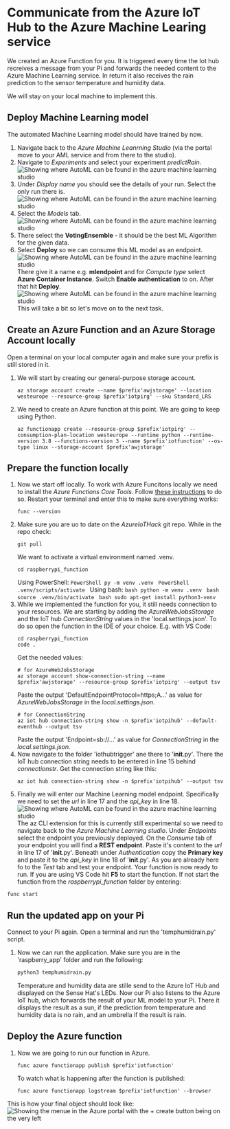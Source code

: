 # Communicate from the Azure IoT Hub to the Azure Machine Learing service

We created an Azure Function for you. It is triggered every time the Iot hub recreives a message from your Pi and forwards the needed content to the Azure Machine Learning service. In return it also receives the rain prediction to the sensor temperature and humidity data.

We will stay on your local machine to implement this.

## Deploy Machine Learning model
The automated Machine Learning model should have trained by now. 
1. Navigate back to the *Azure Machine Leanrning Studio* (via the portal move to your AML service and from there to the studio).
1. Navigate to *Experiments* and select your experiment *predictRain*.
    ![Showing where AutoML can be found in the azure machine learning studio](/images/04experiments.png) <br>
1. Under *Display name* you should see the details of your run. Select the only run there is.
    ![Showing where AutoML can be found in the azure machine learning studio](/images/04model.png) <br>
1. Select the *Models* tab. <br>
    ![Showing where AutoML can be found in the azure machine learning studio](/images/04modeltap.png) <br>
1. There select the **VotingEnsemble** - it should be the best ML Algorithm for the given data.
1. Select **Deploy** so we can consume this ML model as an endpoint. 
    ![Showing where AutoML can be found in the azure machine learning studio](/images/04deploy.png) <br>
    There give it a name e.g. **mlendpoint** and for *Compute type* select **Azure Container Instance**. Switch **Enable authentication** to on. After that hit **Deploy**. 
    ![Showing where AutoML can be found in the azure machine learning studio](/images/04deploy1.png) <br>
This will take a bit so let's move on to the next task.


## Create an Azure Function and an Azure Storage Account locally
Open a terminal on your local computer again and make sure your prefix is still stored in it.
1. We will start by creating our general-purpose storage account.
    ```shell
    az storage account create --name $prefix'awjstorage' --location westeurope --resource-group $prefix'iotpirg' --sku Standard_LRS
    ```
1. We need to create an Azure function at this point. We are going to keep using Python.
    ```shell
    az functionapp create --resource-group $prefix'iotpirg' --consumption-plan-location westeurope --runtime python --runtime-version 3.8 --functions-version 3 --name $prefix'iotfunction' --os-type linux --storage-account $prefix'awjstorage'
    ```

## Prepare the function locally
1. Now we start off locally. To work with Azure Funcitons locally we need to install the *Azure Functions Core Tools*. Follow [these instructions](https://docs.microsoft.com/en-us/azure/azure-functions/functions-run-local?tabs=v3%2Cwindows%2Ccsharp%2Cportal%2Cbash%2Ckeda#v2) to do so.
    Restart your terminal and enter this to make sure everything works:
    ```shell
    func --version
    ```
1. Make sure you are uo to date on the *AzureIoTHack* git repo. While in the repo check:
    ```shell
    git pull
    ```
    We want to activate a virtual environment named .venv.
    ```shell
    cd raspberrypi_function
    ```
    Using PowerShell:
        ```PowerShell
        py -m venv .venv
        ```
        ```PowerShell
        .venv/scripts/activate
        ```
    Using bash:
        ```bash
        python -m venv .venv
        ```
        ```bash
        source .venv/bin/activate
        ```
        ```bash
        sudo apt-get install python3-venv
        ```
1. While we implemented the function for you, it still needs connection to your resources. We are starting by adding the *AzureWebJobsStorage* and the IoT hub *ConnectionString* values in the 'local.settings.json'. To do so open the function in the IDE of your choice. E.g. with VS Code:
    ```shell
    cd raspberrypi_function
    code .
    ```
    Get the needed values:
    ```shell
    # for AzureWebJobsStorage
    az storage account show-connection-string --name $prefix'awjstorage' --resource-group $prefix'iotpirg' --output tsv
    ```
    Paste the output 'DefaultEndpointProtocol=https;A...' as value for *AzureWebJobsStorage* in the *local.settings.json*.
    ```shell
    # for ConnectionString
    az iot hub connection-string show -n $prefix'iotpihub' --default-eventhub --output tsv
    ```
    Paste the output 'Endpoint=sb://...' as value for *ConnectionString* in the *local.settings.json*.
1. Now navigate to the folder 'iothubtrigger' ane there to '__init__.py'. There the IoT hub connection string needs to be entered in line 15 behind *connectionstr*.
    Get the connection string like this:
    ```shell
    az iot hub connection-string show -n $prefix'iotpihub' --output tsv
    ```
1. Finally we will enter our Machine Learning model endpoint.
    Specifically we need to set the *url* in line 17 and the *api_key* in line 18.
    ![Showing where AutoML can be found in the azure machine learning studio](/images/04basics.png) <br>
    The az CLI extension for this is currently still experimental so we need to navigate back to the *Azure Machine Learning studio*.
    Under *Endpoints* select the endpoint you previously deployed.
    On the *Consume* tab of your endpoint you will find a **REST endpoint**. Paste it's content to the *url* in line 17 of '__init__.py'.
    Beneath under *Authentication* copy the **Primary key** and paste it to the *api_key* in line 18 of '__init__.py'.
    As you are already here fo to the *Test* tab and test your endpoint.
Your function is now ready to run. If you are using VS Code hit **F5** to start the function. If not start the function from the *raspberrypi_function* folder by entering:
```shell
func start
```

## Run the updated app on your Pi
Connect to your Pi again. Open a terminal and run the 'temphumidrain.py' script.
1. Now we can run the application. Make sure you are in the 'raspberry_app' folder and run the following:
    ```bash
    python3 temphumidrain.py 
    ```
    Temperature and humidity data are stille send to the Azure IoT Hub and displayed on the Sense Hat's LEDs.
    Now our Pi also listens to the Azure IoT hub, which forwards the result of your ML model to your Pi. There it displays the result as a sun, if the prediction from temperature and humidity data is no rain, and an umbrella if the result is rain.

## Deploy the Azure function
1. Now we are going to run our function in Azure.
    ```shell
    func azure functionapp publish $prefix'iotfunction'
    ```
    To watch what is happening after the function is published:
    ```shell
    func azure functionapp logstream $prefix'iotfunction' --browser
    ```

This is how your final object should look like:
![Showing the menue in the Azure portal with the + create button being on the very left](/images/architecture.png)


